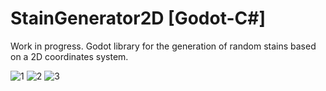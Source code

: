# StainGenerator2D [Godot-C#]
Work in progress. 
Godot library for the generation of random stains based on a 2D coordinates system.

![1](https://user-images.githubusercontent.com/47353542/156956727-1cbfe154-7935-4b85-ad76-d6bcd9375a73.jpg)
![2](https://user-images.githubusercontent.com/47353542/156956796-e70dbe64-45fb-4e4d-9715-db3558918d1e.jpg)
![3](https://user-images.githubusercontent.com/47353542/156956800-1247c45b-4ce0-4f86-b7d5-3ec742e6887b.jpg)
